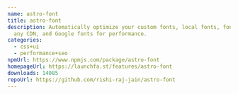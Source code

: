 ```yaml
---
name: astro-font
title: astro-font
description: Automatically optimize your custom fonts, local fonts, fonts over
  any CDN, and Google fonts for performance.
categories:
  - css+ui
  - performance+seo
npmUrl: https://www.npmjs.com/package/astro-font
homepageUrl: https://launchfa.st/features/astro-font
downloads: 14085
repoUrl: https://github.com/rishi-raj-jain/astro-font
---
```

